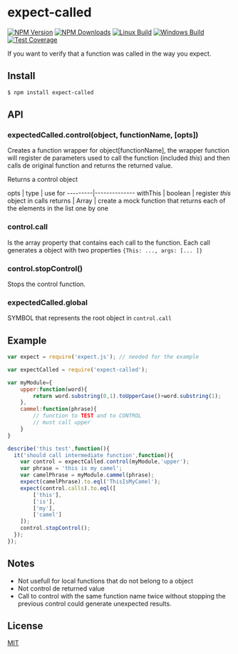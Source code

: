 # expect-called

[![NPM Version][npm-image]][npm-url]
[![NPM Downloads][downloads-image]][downloads-url]
[![Linux Build][travis-image]][travis-url]
[![Windows Build][appveyor-image]][appveyor-url]
[![Test Coverage][coveralls-image]][coveralls-url]

If you want to verify that a function was called in the way you expect. 

## Install

```sh
$ npm install expect-called
```

## API

### expectedCalled.control(object, functionName, [opts])

Creates a function wrapper for object[functionName], 
the wrapper function will register de parameters used to call the function (included *this*) 
and then calls de original function and returns the returned value.

Returns a control object

opts     | type    | use for
---------|--------------
withThis | boolean | register *this* object in calls
returns  | Array   | create a mock function that returns each of the elements in the list one by one

### control.call

Is the array property that contains each call to the function. 
Each call generates a object with two properties `{This: ..., args: [... ]}`

### control.stopControl()

Stops the control function. 

### expectedCalled.global

SYMBOL that represents the root object in `control.call`

## Example

```js
var expect = require('expect.js'); // needed for the example

var expectCalled = require('expect-called');

var myModule={
    upper:function(word){
        return word.substring(0,1).toUpperCase()+word.substring(1);
    },
    cammel:function(phrase){
        // function to TEST and to CONTROL
        // must call upper
    }
}

describe('this test',function(){
  it('should call intermediate function',function(){
    var control = expectCalled.control(myModule,'upper');
    var phrase = 'this is my camel';
    var camelPhrase = myModule.cammel(phrase);
    expect(camelPhrase).to.eql('ThisIsMyCamel');
    expect(control.calls).to.eql([
        ['this'],
        ['is'],
        ['my'],
        ['camel']
    ]);
    control.stopControl();
  });
});
```

## Notes
 * Not usefull for local functions that do not belong to a object
 * Not control de returned value
 * Call to control with the same function name twice without stopping the previous control could generate unexpected results. 

## License

[MIT](LICENSE)

[npm-image]: https://img.shields.io/npm/v/expect-called.svg?style=flat
[npm-url]: https://npmjs.org/package/expect-called
[travis-image]: https://img.shields.io/travis/emilioplatzer/expect-called/master.svg?label=linux&style=flat
[travis-url]: https://travis-ci.org/emilioplatzer/expect-called
[appveyor-image]: https://img.shields.io/appveyor/ci/emilioplatzer/expect-called/master.svg?label=windows&style=flat
[appveyor-url]: https://ci.appveyor.com/project/emilioplatzer/expect-called
[coveralls-image]: https://img.shields.io/coveralls/emilioplatzer/expect-called/master.svg?style=flat
[coveralls-url]: https://coveralls.io/r/emilioplatzer/expect-called
[downloads-image]: https://img.shields.io/npm/dm/expect-called.svg?style=flat
[downloads-url]: https://npmjs.org/package/expect-called
